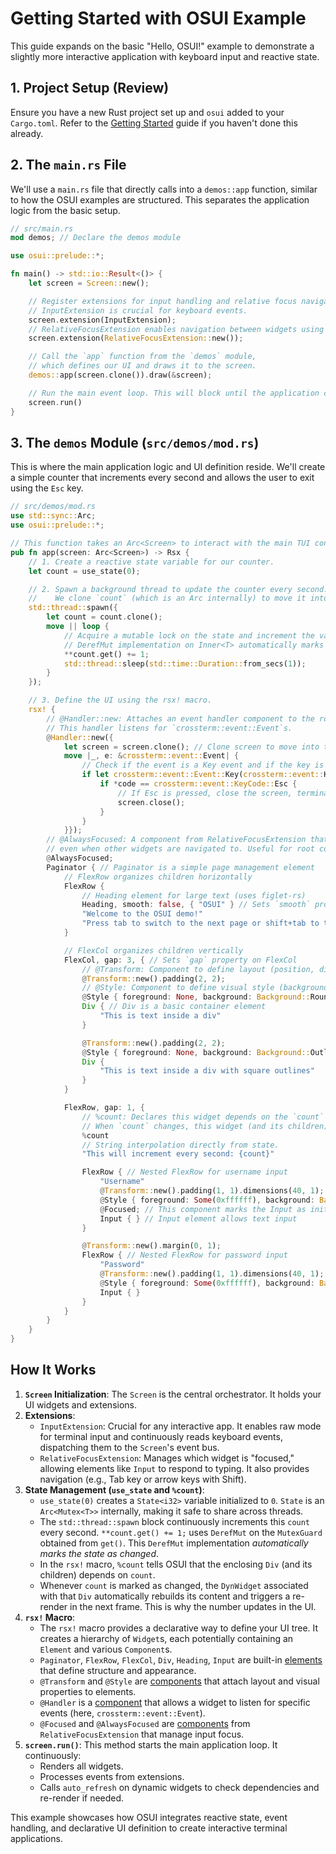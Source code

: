 # Getting Started with OSUI Example

This guide expands on the basic "Hello, OSUI!" example to demonstrate a slightly more interactive application with keyboard input and reactive state.

## 1. Project Setup (Review)

Ensure you have a new Rust project set up and `osui` added to your `Cargo.toml`. Refer to the [Getting Started](/docs/) guide if you haven't done this already.

## 2. The `main.rs` File

We'll use a `main.rs` file that directly calls into a `demos::app` function, similar to how the OSUI examples are structured. This separates the application logic from the basic setup.

```rust
// src/main.rs
mod demos; // Declare the demos module

use osui::prelude::*;

fn main() -> std::io::Result<()> {
    let screen = Screen::new();

    // Register extensions for input handling and relative focus navigation.
    // InputExtension is crucial for keyboard events.
    screen.extension(InputExtension);
    // RelativeFocusExtension enables navigation between widgets using arrow keys.
    screen.extension(RelativeFocusExtension::new());

    // Call the `app` function from the `demos` module,
    // which defines our UI and draws it to the screen.
    demos::app(screen.clone()).draw(&screen);

    // Run the main event loop. This will block until the application closes.
    screen.run()
}
```

## 3. The `demos` Module (`src/demos/mod.rs`)

This is where the main application logic and UI definition reside. We'll create a simple counter that increments every second and allows the user to exit using the `Esc` key.

```rust
// src/demos/mod.rs
use std::sync::Arc;
use osui::prelude::*;

// This function takes an Arc<Screen> to interact with the main TUI context.
pub fn app(screen: Arc<Screen>) -> Rsx {
    // 1. Create a reactive state variable for our counter.
    let count = use_state(0);

    // 2. Spawn a background thread to update the counter every second.
    //    We clone `count` (which is an Arc internally) to move it into the thread.
    std::thread::spawn({
        let count = count.clone();
        move || loop {
            // Acquire a mutable lock on the state and increment the value.
            // DerefMut implementation on Inner<T> automatically marks the state as "changed".
            **count.get() += 1;
            std::thread::sleep(std::time::Duration::from_secs(1));
        }
    });

    // 3. Define the UI using the rsx! macro.
    rsx! {
        // @Handler::new: Attaches an event handler component to the root widget.
        // This handler listens for `crossterm::event::Event`s.
        @Handler::new({
            let screen = screen.clone(); // Clone screen to move into the closure
            move |_, e: &crossterm::event::Event| {
                // Check if the event is a Key event and if the key is 'Esc'.
                if let crossterm::event::Event::Key(crossterm::event::KeyEvent { code, .. }) = e {
                    if *code == crossterm::event::KeyCode::Esc {
                        // If Esc is pressed, close the screen, terminating the application.
                        screen.close();
                    }
                }
            }});
        // @AlwaysFocused: A component from RelativeFocusExtension that keeps this widget focused
        // even when other widgets are navigated to. Useful for root containers or global handlers.
        @AlwaysFocused;
        Paginator { // Paginator is a simple page management element
            // FlexRow organizes children horizontally
            FlexRow {
                // Heading element for large text (uses figlet-rs)
                Heading, smooth: false, { "OSUI" } // Sets `smooth` property on Heading
                "Welcome to the OSUI demo!"
                "Press tab to switch to the next page or shift+tab to the previous page"
            }

            // FlexCol organizes children vertically
            FlexCol, gap: 3, { // Sets `gap` property on FlexCol
                // @Transform: Component to define layout (position, dimensions, padding)
                @Transform::new().padding(2, 2);
                // @Style: Component to define visual style (background, foreground)
                @Style { foreground: None, background: Background::RoundedOutline(0x00ff00) };
                Div { // Div is a basic container element
                    "This is text inside a div"
                }

                @Transform::new().padding(2, 2);
                @Style { foreground: None, background: Background::Outline(0x00ff00) };
                Div {
                    "This is text inside a div with square outlines"
                }
            }

            FlexRow, gap: 1, {
                // %count: Declares this widget depends on the `count` state variable.
                // When `count` changes, this widget (and its children) will re-render.
                %count
                // String interpolation directly from state.
                "This will increment every second: {count}"

                FlexRow { // Nested FlexRow for username input
                    "Username"
                    @Transform::new().padding(1, 1).dimensions(40, 1);
                    @Style { foreground: Some(0xffffff), background: Background::RoundedOutline(0xff0000) };
                    @Focused; // This component marks the Input as initially focused.
                    Input { } // Input element allows text input
                }

                @Transform::new().margin(0, 1);
                FlexRow { // Nested FlexRow for password input
                    "Password"
                    @Transform::new().padding(1, 1).dimensions(40, 1);
                    @Style { foreground: Some(0xffffff), background: Background::RoundedOutline(0xffff00) };
                    Input { }
                }
            }
        }
    }
}
```

## How It Works

1.  **`Screen` Initialization**: The `Screen` is the central orchestrator. It holds your UI widgets and extensions.
2.  **Extensions**:
    *   `InputExtension`: Crucial for any interactive app. It enables raw mode for terminal input and continuously reads keyboard events, dispatching them to the `Screen`'s event bus.
    *   `RelativeFocusExtension`: Manages which widget is "focused," allowing elements like `Input` to respond to typing. It also provides navigation (e.g., Tab key or arrow keys with Shift).
3.  **State Management (`use_state` and `%count`)**:
    *   `use_state(0)` creates a `State<i32>` variable initialized to `0`. `State` is an `Arc<Mutex<T>>` internally, making it safe to share across threads.
    *   The `std::thread::spawn` block continuously increments this `count` every second. `**count.get() += 1;` uses `DerefMut` on the `MutexGuard` obtained from `get()`. This `DerefMut` implementation *automatically marks the state as changed*.
    *   In the `rsx!` macro, `%count` tells OSUI that the enclosing `Div` (and its children) depends on `count`.
    *   Whenever `count` is marked as changed, the `DynWidget` associated with that `Div` automatically rebuilds its content and triggers a re-render in the next frame. This is why the number updates in the UI.
4.  **`rsx!` Macro**:
    *   The `rsx!` macro provides a declarative way to define your UI tree. It creates a hierarchy of `Widget`s, each potentially containing an `Element` and various `Component`s.
    *   `Paginator`, `FlexRow`, `FlexCol`, `Div`, `Heading`, `Input` are built-in [elements](/docs/reference/elements) that define structure and appearance.
    *   `@Transform` and `@Style` are [components](/docs/reference/style) that attach layout and visual properties to elements.
    *   `@Handler` is a [component](/docs/reference/extensions) that allows a widget to listen for specific events (here, `crossterm::event::Event`).
    *   `@Focused` and `@AlwaysFocused` are [components](/docs/reference/extensions/focus) from `RelativeFocusExtension` that manage input focus.
5.  **`screen.run()`**: This method starts the main application loop. It continuously:
    *   Renders all widgets.
    *   Processes events from extensions.
    *   Calls `auto_refresh` on dynamic widgets to check dependencies and re-render if needed.

This example showcases how OSUI integrates reactive state, event handling, and declarative UI definition to create interactive terminal applications.
